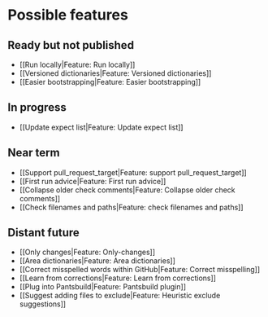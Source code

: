 # Possible features

## Ready but not published
* [[Run locally|Feature: Run locally]]
* [[Versioned dictionaries|Feature: Versioned dictionaries]]
* [[Easier bootstrapping|Feature: Easier bootstrapping]]

## In progress
* [[Update expect list|Feature: Update expect list]]

## Near term

* [[Support pull_request_target|Feature: support pull_request_target]]
* [[First run advice|Feature: First run advice]]
* [[Collapse older check comments|Feature: Collapse older check comments]]
* [[Check filenames and paths|Feature: check filenames and paths]]

## Distant future

* [[Only changes|Feature: Only-changes]]
* [[Area dictionaries|Feature: Area dictionaries]]
* [[Correct misspelled words within GitHub|Feature: Correct misspelling]]
* [[Learn from corrections|Feature: Learn from corrections]]
* [[Plug into Pantsbuild|Feature: Pantsbuild plugin]]
* [[Suggest adding files to exclude|Feature: Heuristic exclude suggestions]]
